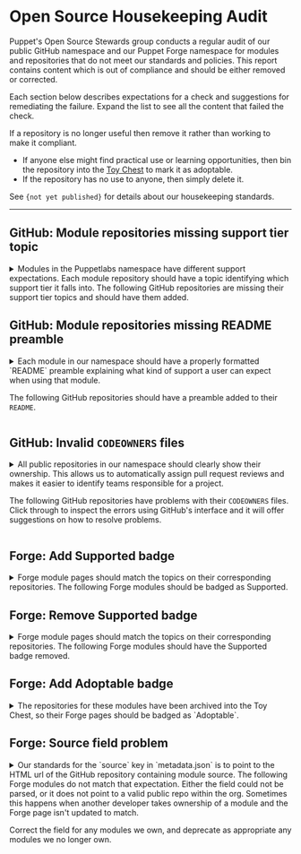 # Open Source Housekeeping Audit

Puppet's Open Source Stewards group conducts a regular audit of our public GitHub
namespace and our Puppet Forge namespace for modules and repositories that do not
meet our standards and policies. This report contains content which is out of
compliance and should be either removed or corrected.

Each section below describes expectations for a check and suggestions for remediating
the failure. Expand the list to see all the content that failed the check.

If a repository is no longer useful then remove it rather than working to make it
compliant.

* If anyone else might find practical use or learning opportunities, then bin
  the repository into the [Toy Chest](http://github.com/puppetlabs-toy-chest/)
  to mark it as adoptable.
* If the repository has no use to anyone, then simply delete it.

See `{not yet published}` for details about our housekeeping standards.

----





## GitHub: Module repositories missing support tier topic

<details>
<summary>
Modules in the Puppetlabs namespace have different support expectations. Each module
repository should have a topic identifying which support tier it falls into. The
following GitHub repositories are missing their support tier topics and should
have them added.
</summary>

* [puppetlabs/puppetlabs-sshkeys](https://github.com/puppetlabs/puppetlabs-sshkeys)
* [puppetlabs/netdev_stdlib](https://github.com/puppetlabs/netdev_stdlib)
* [puppetlabs/puppetlabs-vsphere](https://github.com/puppetlabs/puppetlabs-vsphere)
* [puppetlabs/ps-sox](https://github.com/puppetlabs/ps-sox)
* [puppetlabs/puppetlabs-ibm_installation_manager](https://github.com/puppetlabs/puppetlabs-ibm_installation_manager)
* [puppetlabs/puppetlabs-tagmail](https://github.com/puppetlabs/puppetlabs-tagmail)
* [puppetlabs/pltraining-userprefs](https://github.com/puppetlabs/pltraining-userprefs)
* [puppetlabs/pltraining-bootstrap](https://github.com/puppetlabs/pltraining-bootstrap)
* [puppetlabs/pltraining-localrepo](https://github.com/puppetlabs/pltraining-localrepo)
* [puppetlabs/pltraining-learning](https://github.com/puppetlabs/pltraining-learning)
* [puppetlabs/puppetlabs-websphere_application_server](https://github.com/puppetlabs/puppetlabs-websphere_application_server)
* [puppetlabs/pltraining-dockeragent](https://github.com/puppetlabs/pltraining-dockeragent)
* [puppetlabs/puppetlabs-wordpress_app](https://github.com/puppetlabs/puppetlabs-wordpress_app)
* [puppetlabs/puppetlabs-app_modeling](https://github.com/puppetlabs/puppetlabs-app_modeling)
* [puppetlabs/puppetlabs-cloudshop](https://github.com/puppetlabs/puppetlabs-cloudshop)
* [puppetlabs/puppetlabs-helm](https://github.com/puppetlabs/puppetlabs-helm)
* [puppetlabs/cisco-network-puppet-module](https://github.com/puppetlabs/cisco-network-puppet-module)
* [puppetlabs/puppetlabs-bootstrap](https://github.com/puppetlabs/puppetlabs-bootstrap)
* [puppetlabs/puppetlabs-windows_puppet_certificates](https://github.com/puppetlabs/puppetlabs-windows_puppet_certificates)
* [puppetlabs/puppetlabs-rook](https://github.com/puppetlabs/puppetlabs-rook)
* [puppetlabs/cisco_ios](https://github.com/puppetlabs/cisco_ios)
* [puppetlabs/vmware-vcenter](https://github.com/puppetlabs/vmware-vcenter)
* [puppetlabs/puppetlabs-mailalias_core](https://github.com/puppetlabs/puppetlabs-mailalias_core)
* [puppetlabs/encrypted_backup](https://github.com/puppetlabs/encrypted_backup)
* [puppetlabs/prtg_push](https://github.com/puppetlabs/prtg_push)
* [puppetlabs/puppetlabs-maillist_core](https://github.com/puppetlabs/puppetlabs-maillist_core)
* [puppetlabs/puppetlabs-azure_arm](https://github.com/puppetlabs/puppetlabs-azure_arm)
* [puppetlabs/puppetlabs-bolt_proxy](https://github.com/puppetlabs/puppetlabs-bolt_proxy)
* [puppetlabs/pe_support_kb_task_templates](https://github.com/puppetlabs/pe_support_kb_task_templates)
* [puppetlabs/puppetlabs-nagios_core](https://github.com/puppetlabs/puppetlabs-nagios_core)
* [puppetlabs/puppet-vra_puppet_plugin_prep](https://github.com/puppetlabs/puppet-vra_puppet_plugin_prep)
* [puppetlabs/puppetlabs-panos](https://github.com/puppetlabs/puppetlabs-panos)
* [puppetlabs/puppetlabs-k5login_core](https://github.com/puppetlabs/puppetlabs-k5login_core)
* [puppetlabs/puppetlabs-cd4pe_tests](https://github.com/puppetlabs/puppetlabs-cd4pe_tests)
* [puppetlabs/puppetlabs-amazon_aws](https://github.com/puppetlabs/puppetlabs-amazon_aws)
* [puppetlabs/pe_tech_check](https://github.com/puppetlabs/pe_tech_check)
* [puppetlabs/puppetlabs-qe](https://github.com/puppetlabs/puppetlabs-qe)
* [puppetlabs/puppetlabs-test_device](https://github.com/puppetlabs/puppetlabs-test_device)
* [puppetlabs/puppetlabs-powershell_task_helper](https://github.com/puppetlabs/puppetlabs-powershell_task_helper)
* [puppetlabs/puppetlabs-hue](https://github.com/puppetlabs/puppetlabs-hue)
* [puppetlabs/puppet_ciamohe](https://github.com/puppetlabs/puppet_ciamohe)
* [puppetlabs/puppet-macdefaults](https://github.com/puppetlabs/puppet-macdefaults)
* [puppetlabs/puppetlabs-cd4pe_deployments](https://github.com/puppetlabs/puppetlabs-cd4pe_deployments)
* [puppetlabs/puppetlabs-ruby_plugin_helper](https://github.com/puppetlabs/puppetlabs-ruby_plugin_helper)
* [puppetlabs/puppetlabs-lidar](https://github.com/puppetlabs/puppetlabs-lidar)
* [puppetlabs/puppetlabs-pecdm](https://github.com/puppetlabs/puppetlabs-pecdm)
* [puppetlabs/preupgrade_check](https://github.com/puppetlabs/preupgrade_check)
* [puppetlabs/puppetlabs-minimum_version](https://github.com/puppetlabs/puppetlabs-minimum_version)
* [puppetlabs/puppetlabs-env_plugin](https://github.com/puppetlabs/puppetlabs-env_plugin)
* [puppetlabs/servicenow_tasks](https://github.com/puppetlabs/servicenow_tasks)
* [puppetlabs/puppetlabs-servicenow_cmdb_integration](https://github.com/puppetlabs/puppetlabs-servicenow_cmdb_integration)
* [puppetlabs/winrm_security](https://github.com/puppetlabs/winrm_security)
* [puppetlabs/pe_tune](https://github.com/puppetlabs/pe_tune)
* [puppetlabs/puppetlabs-pe_quick_data](https://github.com/puppetlabs/puppetlabs-pe_quick_data)
* [puppetlabs/se_secteam_cis](https://github.com/puppetlabs/se_secteam_cis)
* [puppetlabs/se_appteam_basichttp](https://github.com/puppetlabs/se_appteam_basichttp)
* [puppetlabs/puppetlabs-servicenow_reporting_integration](https://github.com/puppetlabs/puppetlabs-servicenow_reporting_integration)
* [puppetlabs/puppetlabs-servicenow_change_requests](https://github.com/puppetlabs/puppetlabs-servicenow_change_requests)
* [puppetlabs/pltraining-apache](https://github.com/puppetlabs/pltraining-apache)
* [puppetlabs/puppetlabs-http_request](https://github.com/puppetlabs/puppetlabs-http_request)
* [puppetlabs/dellemc-powerstore](https://github.com/puppetlabs/dellemc-powerstore)
* [puppetlabs/puppetlabs-relay](https://github.com/puppetlabs/puppetlabs-relay)
* [puppetlabs/RSAN](https://github.com/puppetlabs/RSAN)
* [puppetlabs/puppetlabs-change_window](https://github.com/puppetlabs/puppetlabs-change_window)
* [puppetlabs/opv](https://github.com/puppetlabs/opv)
* [puppetlabs/puppetlabs-sccm](https://github.com/puppetlabs/puppetlabs-sccm)
* [puppetlabs/fortinet_facts](https://github.com/puppetlabs/fortinet_facts)
* [puppetlabs/puppetlabs-hdp](https://github.com/puppetlabs/puppetlabs-hdp)
* [puppetlabs/puppetlabs-pam_firewall](https://github.com/puppetlabs/puppetlabs-pam_firewall)
* [puppetlabs/se_appteam_webserver](https://github.com/puppetlabs/se_appteam_webserver)
* [puppetlabs/puppetlabs-pam_tools](https://github.com/puppetlabs/puppetlabs-pam_tools)
* [puppetlabs/influxdb](https://github.com/puppetlabs/influxdb)
* [puppetlabs/log4jscanner](https://github.com/puppetlabs/log4jscanner)
* [puppetlabs/puppetlabs-data-entitlement](https://github.com/puppetlabs/puppetlabs-data-entitlement)
* [puppetlabs/bolt_aws_kms](https://github.com/puppetlabs/bolt_aws_kms)
* [puppetlabs/puppet_operational_dashboards](https://github.com/puppetlabs/puppet_operational_dashboards)
* [puppetlabs/puppet-jenkins](https://github.com/puppetlabs/puppet-jenkins)

</details>




## GitHub: Module repositories missing README preamble

<details>
<summary>
Each module in our namespace  should have a properly formatted `README` preamble
explaining what kind of support a user can expect when using that module.

The following GitHub repositories should have a preamble added to their `README`.
</summary>

* [puppetlabs/puppetlabs-sshkeys](https://github.com/puppetlabs/puppetlabs-sshkeys)
* [puppetlabs/puppetlabs-rsync](https://github.com/puppetlabs/puppetlabs-rsync)
* [puppetlabs/puppetlabs-xinetd](https://github.com/puppetlabs/puppetlabs-xinetd)
* [puppetlabs/puppetlabs-puppetdb](https://github.com/puppetlabs/puppetlabs-puppetdb)
* [puppetlabs/netdev_stdlib](https://github.com/puppetlabs/netdev_stdlib)
* [puppetlabs/puppetlabs-awsdemo_profiles](https://github.com/puppetlabs/puppetlabs-awsdemo_profiles)
* [puppetlabs/puppetlabs-hocon](https://github.com/puppetlabs/puppetlabs-hocon)
* [puppetlabs/puppetlabs-transition](https://github.com/puppetlabs/puppetlabs-transition)
* [puppetlabs/ps-sox](https://github.com/puppetlabs/ps-sox)
* [puppetlabs/pltraining-userprefs](https://github.com/puppetlabs/pltraining-userprefs)
* [puppetlabs/pltraining-bootstrap](https://github.com/puppetlabs/pltraining-bootstrap)
* [puppetlabs/pltraining-localrepo](https://github.com/puppetlabs/pltraining-localrepo)
* [puppetlabs/pltraining-learning](https://github.com/puppetlabs/pltraining-learning)
* [puppetlabs/pltraining-dockeragent](https://github.com/puppetlabs/pltraining-dockeragent)
* [puppetlabs/puppetlabs-wordpress_app](https://github.com/puppetlabs/puppetlabs-wordpress_app)
* [puppetlabs/puppetlabs-app_modeling](https://github.com/puppetlabs/puppetlabs-app_modeling)
* [puppetlabs/puppetlabs-rgbank](https://github.com/puppetlabs/puppetlabs-rgbank)
* [puppetlabs/puppetlabs-cloudshop](https://github.com/puppetlabs/puppetlabs-cloudshop)
* [puppetlabs/puppetlabs-puppetdb_gc](https://github.com/puppetlabs/puppetlabs-puppetdb_gc)
* [puppetlabs/puppetlabs-grafanadash](https://github.com/puppetlabs/puppetlabs-grafanadash)
* [puppetlabs/cisco-network-puppet-module](https://github.com/puppetlabs/cisco-network-puppet-module)
* [puppetlabs/puppetlabs-windows_puppet_certificates](https://github.com/puppetlabs/puppetlabs-windows_puppet_certificates)
* [puppetlabs/vmware-vcenter](https://github.com/puppetlabs/vmware-vcenter)
* [puppetlabs/puppetlabs-resource_api](https://github.com/puppetlabs/puppetlabs-resource_api)
* [puppetlabs/puppetlabs-mailalias_core](https://github.com/puppetlabs/puppetlabs-mailalias_core)
* [puppetlabs/prtg_push](https://github.com/puppetlabs/prtg_push)
* [puppetlabs/puppetlabs-maillist_core](https://github.com/puppetlabs/puppetlabs-maillist_core)
* [puppetlabs/puppetlabs-azure_arm](https://github.com/puppetlabs/puppetlabs-azure_arm)
* [puppetlabs/puppetlabs-bolt_proxy](https://github.com/puppetlabs/puppetlabs-bolt_proxy)
* [puppetlabs/pe_support_kb_task_templates](https://github.com/puppetlabs/pe_support_kb_task_templates)
* [puppetlabs/puppetlabs-nagios_core](https://github.com/puppetlabs/puppetlabs-nagios_core)
* [puppetlabs/puppet-vra_puppet_plugin_prep](https://github.com/puppetlabs/puppet-vra_puppet_plugin_prep)
* [puppetlabs/puppetlabs-k5login_core](https://github.com/puppetlabs/puppetlabs-k5login_core)
* [puppetlabs/puppetlabs-cd4pe_tests](https://github.com/puppetlabs/puppetlabs-cd4pe_tests)
* [puppetlabs/puppetlabs-amazon_aws](https://github.com/puppetlabs/puppetlabs-amazon_aws)
* [puppetlabs/pe_tech_check](https://github.com/puppetlabs/pe_tech_check)
* [puppetlabs/puppetlabs-qe](https://github.com/puppetlabs/puppetlabs-qe)
* [puppetlabs/puppetlabs-test_device](https://github.com/puppetlabs/puppetlabs-test_device)
* [puppetlabs/puppetlabs-powershell_task_helper](https://github.com/puppetlabs/puppetlabs-powershell_task_helper)
* [puppetlabs/puppetlabs-hue](https://github.com/puppetlabs/puppetlabs-hue)
* [puppetlabs/puppet_ciamohe](https://github.com/puppetlabs/puppet_ciamohe)
* [puppetlabs/puppet-macdefaults](https://github.com/puppetlabs/puppet-macdefaults)
* [puppetlabs/puppetlabs-cd4pe_deployments](https://github.com/puppetlabs/puppetlabs-cd4pe_deployments)
* [puppetlabs/puppetlabs-ruby_plugin_helper](https://github.com/puppetlabs/puppetlabs-ruby_plugin_helper)
* [puppetlabs/puppetlabs-lidar](https://github.com/puppetlabs/puppetlabs-lidar)
* [puppetlabs/puppetlabs-pecdm](https://github.com/puppetlabs/puppetlabs-pecdm)
* [puppetlabs/preupgrade_check](https://github.com/puppetlabs/preupgrade_check)
* [puppetlabs/puppetlabs-minimum_version](https://github.com/puppetlabs/puppetlabs-minimum_version)
* [puppetlabs/puppetlabs-env_plugin](https://github.com/puppetlabs/puppetlabs-env_plugin)
* [puppetlabs/servicenow_tasks](https://github.com/puppetlabs/servicenow_tasks)
* [puppetlabs/puppetlabs-servicenow_cmdb_integration](https://github.com/puppetlabs/puppetlabs-servicenow_cmdb_integration)
* [puppetlabs/winrm_security](https://github.com/puppetlabs/winrm_security)
* [puppetlabs/pe_tune](https://github.com/puppetlabs/pe_tune)
* [puppetlabs/puppetlabs-pe_quick_data](https://github.com/puppetlabs/puppetlabs-pe_quick_data)
* [puppetlabs/se_secteam_cis](https://github.com/puppetlabs/se_secteam_cis)
* [puppetlabs/se_appteam_basichttp](https://github.com/puppetlabs/se_appteam_basichttp)
* [puppetlabs/puppetlabs-servicenow_reporting_integration](https://github.com/puppetlabs/puppetlabs-servicenow_reporting_integration)
* [puppetlabs/puppetlabs-servicenow_change_requests](https://github.com/puppetlabs/puppetlabs-servicenow_change_requests)
* [puppetlabs/puppetlabs-patching_as_code](https://github.com/puppetlabs/puppetlabs-patching_as_code)
* [puppetlabs/pltraining-apache](https://github.com/puppetlabs/pltraining-apache)
* [puppetlabs/puppetlabs-http_request](https://github.com/puppetlabs/puppetlabs-http_request)
* [puppetlabs/dellemc-powerstore](https://github.com/puppetlabs/dellemc-powerstore)
* [puppetlabs/puppetlabs-relay](https://github.com/puppetlabs/puppetlabs-relay)
* [puppetlabs/RSAN](https://github.com/puppetlabs/RSAN)
* [puppetlabs/puppetlabs-change_window](https://github.com/puppetlabs/puppetlabs-change_window)
* [puppetlabs/opv](https://github.com/puppetlabs/opv)
* [puppetlabs/puppetlabs-sccm](https://github.com/puppetlabs/puppetlabs-sccm)
* [puppetlabs/fortinet_facts](https://github.com/puppetlabs/fortinet_facts)
* [puppetlabs/puppetlabs-hdp](https://github.com/puppetlabs/puppetlabs-hdp)
* [puppetlabs/puppetlabs-pam_firewall](https://github.com/puppetlabs/puppetlabs-pam_firewall)
* [puppetlabs/se_appteam_webserver](https://github.com/puppetlabs/se_appteam_webserver)
* [puppetlabs/puppetlabs-pam_tools](https://github.com/puppetlabs/puppetlabs-pam_tools)
* [puppetlabs/influxdb](https://github.com/puppetlabs/influxdb)
* [puppetlabs/puppetlabs-data-entitlement](https://github.com/puppetlabs/puppetlabs-data-entitlement)
* [puppetlabs/bolt_aws_kms](https://github.com/puppetlabs/bolt_aws_kms)
* [puppetlabs/puppet_operational_dashboards](https://github.com/puppetlabs/puppet_operational_dashboards)
* [puppetlabs/puppet-jenkins](https://github.com/puppetlabs/puppet-jenkins)
* [puppetlabs/kmo-501-nginx](https://github.com/puppetlabs/kmo-501-nginx)

</details>




## GitHub: Invalid `CODEOWNERS` files

<details>
<summary>
All public repositories in our namespace should clearly show their ownership.
This allows us to automatically assign pull request reviews and makes it easier
to identify teams responsible for a project.

The following GitHub repositories have problems with their `CODEOWNERS` files. Click
through to inspect the errors using GitHub's interface and it will offer suggestions
on how to resolve problems.
</summary>

* [puppetlabs-puppet](https://github.com/puppetlabs/puppet/blob/-/CODEOWNERS)
* [puppetlabs-puppetlabs-rsync](https://github.com/puppetlabs/puppetlabs-rsync/blob/-/CODEOWNERS)
* [puppetlabs-showoff](https://github.com/puppetlabs/showoff/blob/-/CODEOWNERS)
* [puppetlabs-puppet-rfc](https://github.com/puppetlabs/puppet-rfc/blob/-/CODEOWNERS)
* [puppetlabs-netdev_stdlib](https://github.com/puppetlabs/netdev_stdlib/blob/-/CODEOWNERS)
* [puppetlabs-gatling-puppet-load-test](https://github.com/puppetlabs/gatling-puppet-load-test/blob/-/CODEOWNERS)
* [puppetlabs-semantic_puppet](https://github.com/puppetlabs/semantic_puppet/blob/-/CODEOWNERS)
* [puppetlabs-puppet-specifications](https://github.com/puppetlabs/puppet-specifications/blob/-/CODEOWNERS)
* [puppetlabs-icfp-2014](https://github.com/puppetlabs/icfp-2014/blob/-/CODEOWNERS)
* [puppetlabs-clj-schema-tools](https://github.com/puppetlabs/clj-schema-tools/blob/-/CODEOWNERS)
* [puppetlabs-clamps](https://github.com/puppetlabs/clamps/blob/-/CODEOWNERS)
* [puppetlabs-net_http_unix](https://github.com/puppetlabs/net_http_unix/blob/-/CODEOWNERS)
* [puppetlabs-puppetfactory](https://github.com/puppetlabs/puppetfactory/blob/-/CODEOWNERS)
* [puppetlabs-pltraining-userprefs](https://github.com/puppetlabs/pltraining-userprefs/blob/-/CODEOWNERS)
* [puppetlabs-pltraining-bootstrap](https://github.com/puppetlabs/pltraining-bootstrap/blob/-/CODEOWNERS)
* [puppetlabs-pltraining-localrepo](https://github.com/puppetlabs/pltraining-localrepo/blob/-/CODEOWNERS)
* [puppetlabs-pltraining-learning](https://github.com/puppetlabs/pltraining-learning/blob/-/CODEOWNERS)
* [puppetlabs-pltraining-rbac](https://github.com/puppetlabs/pltraining-rbac/blob/-/CODEOWNERS)
* [puppetlabs-master_manipulator](https://github.com/puppetlabs/master_manipulator/blob/-/CODEOWNERS)
* [puppetlabs-pltraining-dirtree](https://github.com/puppetlabs/pltraining-dirtree/blob/-/CODEOWNERS)
* [puppetlabs-cpp-hocon](https://github.com/puppetlabs/cpp-hocon/blob/-/CODEOWNERS)
* [puppetlabs-quest](https://github.com/puppetlabs/quest/blob/-/CODEOWNERS)
* [puppetlabs-pltraining-dockeragent](https://github.com/puppetlabs/pltraining-dockeragent/blob/-/CODEOWNERS)
* [puppetlabs-learndot_api](https://github.com/puppetlabs/learndot_api/blob/-/CODEOWNERS)
* [puppetlabs-puppetdb-cli](https://github.com/puppetlabs/puppetdb-cli/blob/-/CODEOWNERS)
* [puppetlabs-puppet-quest-guide](https://github.com/puppetlabs/puppet-quest-guide/blob/-/CODEOWNERS)
* [puppetlabs-lein-release-4digit-version](https://github.com/puppetlabs/lein-release-4digit-version/blob/-/CODEOWNERS)
* [puppetlabs-puppet-validator](https://github.com/puppetlabs/puppet-validator/blob/-/CODEOWNERS)
* [puppetlabs-hierademo](https://github.com/puppetlabs/hierademo/blob/-/CODEOWNERS)
* [puppetlabs-beaker-pe](https://github.com/puppetlabs/beaker-pe/blob/-/CODEOWNERS)
* [puppetlabs-prosvc-preview_report](https://github.com/puppetlabs/prosvc-preview_report/blob/-/CODEOWNERS)
* [puppetlabs-orchestrator_client-ruby](https://github.com/puppetlabs/orchestrator_client-ruby/blob/-/CODEOWNERS)
* [puppetlabs-pl-build-tools-vanagon](https://github.com/puppetlabs/pl-build-tools-vanagon/blob/-/CODEOWNERS)
* [puppetlabs-pltraining-pasture](https://github.com/puppetlabs/pltraining-pasture/blob/-/CODEOWNERS)
* [puppetlabs-puppet-vscode](https://github.com/puppetlabs/puppet-vscode/blob/-/CODEOWNERS)
* [puppetlabs-best-practices](https://github.com/puppetlabs/best-practices/blob/-/CODEOWNERS)
* [puppetlabs-ultipro-soap-python](https://github.com/puppetlabs/ultipro-soap-python/blob/-/CODEOWNERS)
* [puppetlabs-aws_resource_reaper](https://github.com/puppetlabs/aws_resource_reaper/blob/-/CODEOWNERS)
* [puppetlabs-beaker-vmpooler](https://github.com/puppetlabs/beaker-vmpooler/blob/-/CODEOWNERS)
* [puppetlabs-puppet-agent-bootstrap](https://github.com/puppetlabs/puppet-agent-bootstrap/blob/-/CODEOWNERS)
* [puppetlabs-puppet-lint-i18n](https://github.com/puppetlabs/puppet-lint-i18n/blob/-/CODEOWNERS)
* [puppetlabs-puppet-classroom-manager](https://github.com/puppetlabs/puppet-classroom-manager/blob/-/CODEOWNERS)
* [puppetlabs-rubocop-i18n](https://github.com/puppetlabs/rubocop-i18n/blob/-/CODEOWNERS)
* [puppetlabs-nssm](https://github.com/puppetlabs/nssm/blob/-/CODEOWNERS)
* [puppetlabs-puppet-runtime](https://github.com/puppetlabs/puppet-runtime/blob/-/CODEOWNERS)
* [puppetlabs-puppet-bigquery](https://github.com/puppetlabs/puppet-bigquery/blob/-/CODEOWNERS)
* [puppetlabs-kream](https://github.com/puppetlabs/kream/blob/-/CODEOWNERS)
* [puppetlabs-task-modules](https://github.com/puppetlabs/task-modules/blob/-/CODEOWNERS)
* [puppetlabs-slackin](https://github.com/puppetlabs/slackin/blob/-/CODEOWNERS)
* [puppetlabs-puppet-chocolatey-packages](https://github.com/puppetlabs/puppet-chocolatey-packages/blob/-/CODEOWNERS)
* [puppetlabs-puppetlabs-resource_api](https://github.com/puppetlabs/puppetlabs-resource_api/blob/-/CODEOWNERS)
* [puppetlabs-puppet-editor-syntax](https://github.com/puppetlabs/puppet-editor-syntax/blob/-/CODEOWNERS)
* [puppetlabs-gem_of](https://github.com/puppetlabs/gem_of/blob/-/CODEOWNERS)
* [puppetlabs-infracore-ami](https://github.com/puppetlabs/infracore-ami/blob/-/CODEOWNERS)
* [puppetlabs-puppet-editor-services](https://github.com/puppetlabs/puppet-editor-services/blob/-/CODEOWNERS)
* [puppetlabs-ref_arch_setup](https://github.com/puppetlabs/ref_arch_setup/blob/-/CODEOWNERS)
* [puppetlabs-encrypted_backup](https://github.com/puppetlabs/encrypted_backup/blob/-/CODEOWNERS)
* [puppetlabs-prtg_push](https://github.com/puppetlabs/prtg_push/blob/-/CODEOWNERS)
* [puppetlabs-cvelist](https://github.com/puppetlabs/cvelist/blob/-/CODEOWNERS)
* [puppetlabs-kreamlet](https://github.com/puppetlabs/kreamlet/blob/-/CODEOWNERS)
* [puppetlabs-homebrew-puppet](https://github.com/puppetlabs/homebrew-puppet/blob/-/CODEOWNERS)
* [puppetlabs-puppet_metrics_dashboard](https://github.com/puppetlabs/puppet_metrics_dashboard/blob/-/CODEOWNERS)
* [puppetlabs-puppet-community-mvp](https://github.com/puppetlabs/puppet-community-mvp/blob/-/CODEOWNERS)
* [puppetlabs-courseware-lms-gswp-cr](https://github.com/puppetlabs/courseware-lms-gswp-cr/blob/-/CODEOWNERS)
* [puppetlabs-contributor-summit-project](https://github.com/puppetlabs/contributor-summit-project/blob/-/CODEOWNERS)
* [puppetlabs-pe_tech_check](https://github.com/puppetlabs/pe_tech_check/blob/-/CODEOWNERS)
* [puppetlabs-puppet-community-rangefinder](https://github.com/puppetlabs/puppet-community-rangefinder/blob/-/CODEOWNERS)
* [puppetlabs-puppetlabs-test_device](https://github.com/puppetlabs/puppetlabs-test_device/blob/-/CODEOWNERS)
* [puppetlabs-puppet-community-rangefinder-webhook](https://github.com/puppetlabs/puppet-community-rangefinder-webhook/blob/-/CODEOWNERS)
* [puppetlabs-tig-demo](https://github.com/puppetlabs/tig-demo/blob/-/CODEOWNERS)
* [puppetlabs-beerboard](https://github.com/puppetlabs/beerboard/blob/-/CODEOWNERS)
* [puppetlabs-puppet-release_manager](https://github.com/puppetlabs/puppet-release_manager/blob/-/CODEOWNERS)
* [puppetlabs-bolt-project](https://github.com/puppetlabs/bolt-project/blob/-/CODEOWNERS)
* [puppetlabs-puppetlabs-hue](https://github.com/puppetlabs/puppetlabs-hue/blob/-/CODEOWNERS)
* [puppetlabs-posh-bolt](https://github.com/puppetlabs/posh-bolt/blob/-/CODEOWNERS)
* [puppetlabs-facter-ng](https://github.com/puppetlabs/facter-ng/blob/-/CODEOWNERS)
* [puppetlabs-puppetserver-helm-chart](https://github.com/puppetlabs/puppetserver-helm-chart/blob/-/CODEOWNERS)
* [puppetlabs-beaker-gke](https://github.com/puppetlabs/beaker-gke/blob/-/CODEOWNERS)
* [puppetlabs-puppetlabs-ruby_plugin_helper](https://github.com/puppetlabs/puppetlabs-ruby_plugin_helper/blob/-/CODEOWNERS)
* [puppetlabs-pmc_miller](https://github.com/puppetlabs/pmc_miller/blob/-/CODEOWNERS)
* [puppetlabs-puppetlabs-minimum_version](https://github.com/puppetlabs/puppetlabs-minimum_version/blob/-/CODEOWNERS)
* [puppetlabs-puppetlabs-env_plugin](https://github.com/puppetlabs/puppetlabs-env_plugin/blob/-/CODEOWNERS)
* [puppetlabs-go-pe-client](https://github.com/puppetlabs/go-pe-client/blob/-/CODEOWNERS)
* [puppetlabs-winrm_security](https://github.com/puppetlabs/winrm_security/blob/-/CODEOWNERS)
* [puppetlabs-litmus](https://github.com/puppetlabs/litmus/blob/-/CODEOWNERS)
* [puppetlabs-se_control_2020](https://github.com/puppetlabs/se_control_2020/blob/-/CODEOWNERS)
* [puppetlabs-puppetlabs-servicenow_change_requests](https://github.com/puppetlabs/puppetlabs-servicenow_change_requests/blob/-/CODEOWNERS)
* [puppetlabs-scavenger-hunt-instructions](https://github.com/puppetlabs/scavenger-hunt-instructions/blob/-/CODEOWNERS)
* [puppetlabs-education-control-repo](https://github.com/puppetlabs/education-control-repo/blob/-/CODEOWNERS)
* [puppetlabs-bolt-examples](https://github.com/puppetlabs/bolt-examples/blob/-/CODEOWNERS)
* [puppetlabs-pltraining-apache](https://github.com/puppetlabs/pltraining-apache/blob/-/CODEOWNERS)
* [puppetlabs-courseware-lms-lab-downloads](https://github.com/puppetlabs/courseware-lms-lab-downloads/blob/-/CODEOWNERS)
* [puppetlabs-oauth2-proxy](https://github.com/puppetlabs/oauth2-proxy/blob/-/CODEOWNERS)
* [puppetlabs-puppetlabs-relay](https://github.com/puppetlabs/puppetlabs-relay/blob/-/CODEOWNERS)
* [puppetlabs-bolt-waypoint-plugin](https://github.com/puppetlabs/bolt-waypoint-plugin/blob/-/CODEOWNERS)
* [puppetlabs-go-libs](https://github.com/puppetlabs/go-libs/blob/-/CODEOWNERS)
* [puppetlabs-RSAN](https://github.com/puppetlabs/RSAN/blob/-/CODEOWNERS)
* [puppetlabs-pe-sdk-go](https://github.com/puppetlabs/pe-sdk-go/blob/-/CODEOWNERS)
* [puppetlabs-opv](https://github.com/puppetlabs/opv/blob/-/CODEOWNERS)
* [puppetlabs-knative-sandbox-net-istio](https://github.com/puppetlabs/knative-sandbox-net-istio/blob/-/CODEOWNERS)
* [puppetlabs-knative-sandbox-net-contour](https://github.com/puppetlabs/knative-sandbox-net-contour/blob/-/CODEOWNERS)
* [puppetlabs-puppetlabs-sccm](https://github.com/puppetlabs/puppetlabs-sccm/blob/-/CODEOWNERS)
* [puppetlabs-hashicorp-vault](https://github.com/puppetlabs/hashicorp-vault/blob/-/CODEOWNERS)
* [puppetlabs-aws-hol-repo](https://github.com/puppetlabs/aws-hol-repo/blob/-/CODEOWNERS)
* [puppetlabs-puppetlabs-hdp](https://github.com/puppetlabs/puppetlabs-hdp/blob/-/CODEOWNERS)
* [puppetlabs-install-puppet](https://github.com/puppetlabs/install-puppet/blob/-/CODEOWNERS)
* [puppetlabs-learn-to-be-a-puppet-engineer](https://github.com/puppetlabs/learn-to-be-a-puppet-engineer/blob/-/CODEOWNERS)
* [puppetlabs-openapi-generator](https://github.com/puppetlabs/openapi-generator/blob/-/CODEOWNERS)
* [puppetlabs-prm-test-tool-01](https://github.com/puppetlabs/prm-test-tool-01/blob/-/CODEOWNERS)
* [puppetlabs-prm-test-tool-02](https://github.com/puppetlabs/prm-test-tool-02/blob/-/CODEOWNERS)
* [puppetlabs-kmo-4-6-meta-repo](https://github.com/puppetlabs/kmo-4-6-meta-repo/blob/-/CODEOWNERS)
* [puppetlabs-terraform-provider-auth0](https://github.com/puppetlabs/terraform-provider-auth0/blob/-/CODEOWNERS)
* [puppetlabs-go-auth0](https://github.com/puppetlabs/go-auth0/blob/-/CODEOWNERS)
* [puppetlabs-setup-step-cli](https://github.com/puppetlabs/setup-step-cli/blob/-/CODEOWNERS)
* [puppetlabs-kubernetes-plugin](https://github.com/puppetlabs/kubernetes-plugin/blob/-/CODEOWNERS)
* [puppetlabs-pds-integration-control-repo](https://github.com/puppetlabs/pds-integration-control-repo/blob/-/CODEOWNERS)

</details>




## Forge: Add Supported badge

<details>
<summary>
Forge module pages should match the topics on their corresponding repositories.
The following Forge modules should be badged as Supported.
</summary>

* [puppetlabs-exec](https://forge.puppet.com/puppetlabs/exec)
* [puppetlabs-yaml](https://forge.puppet.com/puppetlabs/yaml)
* [puppetlabs-bolt_shim](https://forge.puppet.com/puppetlabs/bolt_shim)
* [puppetlabs-azure_inventory](https://forge.puppet.com/puppetlabs/azure_inventory)
* [puppetlabs-aws_inventory](https://forge.puppet.com/puppetlabs/aws_inventory)
* [puppetlabs-terraform](https://forge.puppet.com/puppetlabs/terraform)
* [puppetlabs-vault](https://forge.puppet.com/puppetlabs/vault)
* [puppetlabs-gcloud_inventory](https://forge.puppet.com/puppetlabs/gcloud_inventory)
* [puppetlabs-pkcs7](https://forge.puppet.com/puppetlabs/pkcs7)
* [puppetlabs-apply_helpers](https://forge.puppet.com/puppetlabs/apply_helpers)
* [puppetlabs-secure_env_vars](https://forge.puppet.com/puppetlabs/secure_env_vars)

</details>




## Forge: Remove Supported badge

<details>
<summary>
Forge module pages should match the topics on their corresponding repositories.
The following Forge modules should have the Supported badge removed.
</summary>

* [puppetlabs-influxdb](https://forge.puppet.com/puppetlabs/influxdb)
* [puppetlabs-puppet_operational_dashboards](https://forge.puppet.com/puppetlabs/puppet_operational_dashboards)

</details>




## Forge: Add Adoptable badge
<details>
<summary>
The repositories for these modules have been archived into the Toy Chest, so their
Forge pages should be badged as `Adoptable`.
</summary>

* [puppetlabs-puppetserver_gem](https://forge.puppet.com/puppetlabs/puppetserver_gem)
* [puppetlabs-git](https://forge.puppet.com/puppetlabs/git)
* [puppetlabs-tftp](https://forge.puppet.com/puppetlabs/tftp)
* [puppetlabs-dism](https://forge.puppet.com/puppetlabs/dism)
* [puppetlabs-mount_providers](https://forge.puppet.com/puppetlabs/mount_providers)
* [puppetlabs-activemq](https://forge.puppet.com/puppetlabs/activemq)
* [puppetlabs-aws](https://forge.puppet.com/puppetlabs/aws)
* [puppetlabs-passenger](https://forge.puppet.com/puppetlabs/passenger)
* [puppetlabs-denyhosts](https://forge.puppet.com/puppetlabs/denyhosts)
* [puppetlabs-razor](https://forge.puppet.com/puppetlabs/razor)
* [puppetlabs-sqlite](https://forge.puppet.com/puppetlabs/sqlite)
* [puppetlabs-cd4pe](https://forge.puppet.com/puppetlabs/cd4pe)
* [puppetlabs-mount_iso](https://forge.puppet.com/puppetlabs/mount_iso)
* [puppetlabs-inventory](https://forge.puppet.com/puppetlabs/inventory)
* [puppetlabs-openstack](https://forge.puppet.com/puppetlabs/openstack)
* [puppetlabs-dummy_service](https://forge.puppet.com/puppetlabs/dummy_service)
* [puppetlabs-apk](https://forge.puppet.com/puppetlabs/apk)
* [puppetlabs-stunnel](https://forge.puppet.com/puppetlabs/stunnel)
* [puppetlabs-image_build](https://forge.puppet.com/puppetlabs/image_build)
* [puppetlabs-apply](https://forge.puppet.com/puppetlabs/apply)
* [puppetlabs-netapp](https://forge.puppet.com/puppetlabs/netapp)
* [puppetlabs-pipelines](https://forge.puppet.com/puppetlabs/pipelines)
* [puppetlabs-netscaler](https://forge.puppet.com/puppetlabs/netscaler)
* [puppetlabs-logentries](https://forge.puppet.com/puppetlabs/logentries)
* [puppetlabs-node_openstack](https://forge.puppet.com/puppetlabs/node_openstack)
* [puppetlabs-win_desktop_shortcut](https://forge.puppet.com/puppetlabs/win_desktop_shortcut)
* [puppetlabs-vcenter](https://forge.puppet.com/puppetlabs/vcenter)
* [puppetlabs-rancher](https://forge.puppet.com/puppetlabs/rancher)
* [puppetlabs-package_updates](https://forge.puppet.com/puppetlabs/package_updates)
* [puppetlabs-opennebula](https://forge.puppet.com/puppetlabs/opennebula)
* [puppetlabs-policy_engine](https://forge.puppet.com/puppetlabs/policy_engine)
* [puppetlabs-docker_ucp](https://forge.puppet.com/puppetlabs/docker_ucp)
* [puppetlabs-rkt](https://forge.puppet.com/puppetlabs/rkt)
* [puppetlabs-detect_wannacry](https://forge.puppet.com/puppetlabs/detect_wannacry)
* [puppetlabs-docker_ddc](https://forge.puppet.com/puppetlabs/docker_ddc)
* [puppetlabs-pe_bulk_agent_install](https://forge.puppet.com/puppetlabs/pe_bulk_agent_install)
* [puppetlabs-azure_agent](https://forge.puppet.com/puppetlabs/azure_agent)
* [puppetlabs-pdb_3323_workaround](https://forge.puppet.com/puppetlabs/pdb_3323_workaround)
* [puppetlabs-mco_rpc](https://forge.puppet.com/puppetlabs/mco_rpc)
* [puppetlabs-lumogon](https://forge.puppet.com/puppetlabs/lumogon)
* [puppetlabs-servicenow_change_requests](https://forge.puppet.com/puppetlabs/servicenow_change_requests)
* [puppetlabs-macdslocal_core](https://forge.puppet.com/puppetlabs/macdslocal_core)

</details>




## Forge: Source field problem

<details>
<summary>
Our standards for the `source` key in `metadata.json` is to point to the HTML url
of the GitHub repository containing module source. The following Forge modules do
not match that expectation. Either the field could not be parsed, or it does not
point to a valid public repo within the org. Sometimes this happens when another
developer takes ownership of a module and the Forge page isn't updated to match.

Correct the field for any modules we own, and deprecate as appropriate any modules
we no longer own.
</summary>

* [puppetlabs-ciscopuppet](https://forge.puppet.com/puppetlabs/ciscopuppet)
* [puppetlabs-cd4pe_jobs](https://forge.puppet.com/puppetlabs/cd4pe_jobs)
* [puppetlabs-dashboard](https://forge.puppet.com/puppetlabs/dashboard)
* [puppetlabs-boundary](https://forge.puppet.com/puppetlabs/boundary)
* [puppetlabs-bacula](https://forge.puppet.com/puppetlabs/bacula)
* [puppetlabs-pe_upgrade](https://forge.puppet.com/puppetlabs/pe_upgrade)
* [puppetlabs-appdirector](https://forge.puppet.com/puppetlabs/appdirector)
* [puppetlabs-lib_puppet](https://forge.puppet.com/puppetlabs/lib_puppet)
* [puppetlabs-kwalify](https://forge.puppet.com/puppetlabs/kwalify)
* [puppetlabs-vcli_rsyslog](https://forge.puppet.com/puppetlabs/vcli_rsyslog)
* [puppetlabs-minimum_version](https://forge.puppet.com/puppetlabs/minimum_version)
* [puppetlabs-puppetdb_gc](https://forge.puppet.com/puppetlabs/puppetdb_gc)
* [puppetlabs-pe_event_forwarding](https://forge.puppet.com/puppetlabs/pe_event_forwarding)
* [puppetlabs-cem_linux](https://forge.puppet.com/puppetlabs/cem_linux)
* [puppetlabs-sccm](https://forge.puppet.com/puppetlabs/sccm)
* [puppetlabs-cem_windows](https://forge.puppet.com/puppetlabs/cem_windows)
* [puppetlabs-change_window](https://forge.puppet.com/puppetlabs/change_window)

</details>
